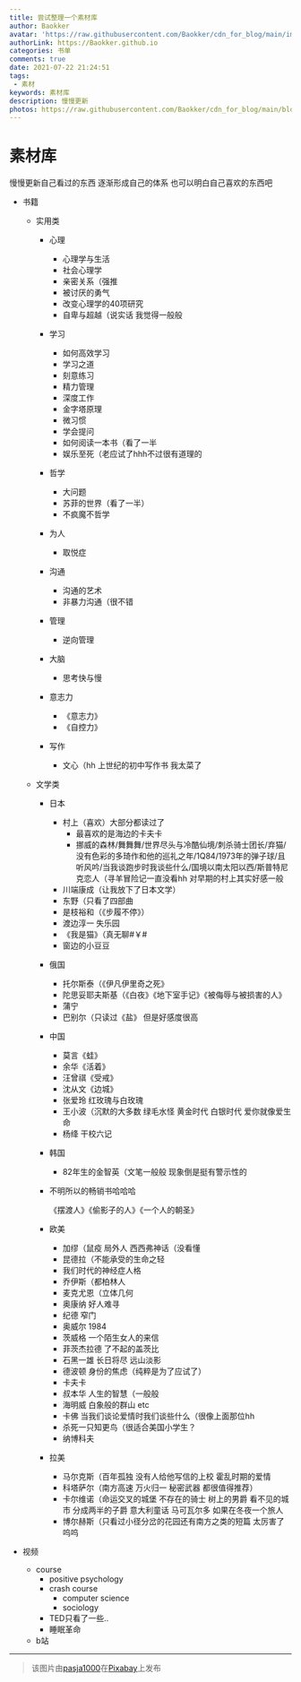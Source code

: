```yaml
---
title: 尝试整理一个素材库
author: Baokker
avatar: 'https://raw.githubusercontent.com/Baokker/cdn_for_blog/main/img/custom/avatar.jpg'
authorLink: https://Baokker.github.io
categories: 书单
comments: true
date: 2021-07-22 21:24:51
tags:
 - 素材
keywords: 素材库
description: 慢慢更新
photos: https://raw.githubusercontent.com/Baokker/cdn_for_blog/main/blog_imgs/cat-6463284_1920.jpg
---
```


# 素材库

慢慢更新自己看过的东西 逐渐形成自己的体系 也可以明白自己喜欢的东西吧

* 书籍

  - 实用类

    - 心理
      - 心理学与生活
      - 社会心理学
      - 亲密关系（强推
      - 被讨厌的勇气
      - 改变心理学的40项研究
      - 自卑与超越（说实话 我觉得一般般
    - 学习
      - 如何高效学习
      - 学习之道
      - 刻意练习
      - 精力管理
      - 深度工作
      - 金字塔原理
      - 微习惯
      - 学会提问
      - 如何阅读一本书（看了一半
      - 娱乐至死（老应试了hhh不过很有道理的
    - 哲学
      - 大问题
      - 苏菲的世界（看了一半）
      - 不疯魔不哲学
    - 为人
      - 取悦症
    - 沟通
      - 沟通的艺术
      - 非暴力沟通（很不错
    - 管理
      - 逆向管理
    - 大脑
      - 思考快与慢
    - 意志力
      - 《意志力》
      - 《自控力》

    - 写作
      - 文心（hh 上世纪的初中写作书 我太菜了

  - 文学类

    - 日本

      - 村上（喜欢）大部分都读过了
        - 最喜欢的是海边的卡夫卡
        - 挪威的森林/舞舞舞/世界尽头与冷酷仙境/刺杀骑士团长/弃猫/没有色彩的多琦作和他的巡礼之年/1Q84/1973年的弹子球/且听风吟/当我谈跑步时我谈些什么/国境以南太阳以西/斯普特尼克恋人（寻羊冒险记一直没看hh 对早期的村上其实好感一般
      - 川端康成（让我放下了日本文学）
      - 东野（只看了四部曲
      - 是枝裕和（《步履不停》）
      - 渡边淳一 失乐园
      - 《我是猫》（真无聊#￥#
      - 窗边的小豆豆

    - 俄国

      - 托尔斯泰（《伊凡伊里奇之死》
      - 陀思妥耶夫斯基（《白夜》《地下室手记》《被侮辱与被损害的人》
      - 蒲宁
      - 巴别尔（只读过《盐》 但是好感度很高

    - 中国

      - 莫言《蛙》
      - 余华《活着》
      - 汪曾祺《受戒》
      - 沈从文《边城》
      - 张爱玲 红玫瑰与白玫瑰
      - 王小波（沉默的大多数 绿毛水怪 黄金时代 白银时代 爱你就像爱生命
      - 杨绛 干校六记

    - 韩国

      - 82年生的金智英（文笔一般般 现象倒是挺有警示性的

    - 不明所以的畅销书哈哈哈

      《摆渡人》《偷影子的人》《一个人的朝圣》

    - 欧美

      - 加缪（鼠疫 局外人 西西弗神话（没看懂
      - 昆德拉（不能承受的生命之轻
      - 我们时代的神经症人格
      - 乔伊斯（都柏林人
      - 麦克尤恩（立体几何
      - 奥康纳 好人难寻
      - 纪德 窄门
      - 奥威尔 1984
      - 茨威格 一个陌生女人的来信
      - 菲茨杰拉德 了不起的盖茨比
      - 石黑一雄 长日将尽 远山淡影
      - 德波顿 身份的焦虑（纯粹是为了应试了）
      - 卡夫卡
      - 叔本华 人生的智慧（一般般
      - 海明威 白象般的群山 etc
      - 卡佛 当我们谈论爱情时我们谈些什么（很像上面那位hh
      - 杀死一只知更鸟（很适合美国小学生？
      - 纳博科夫
    
    - 拉美
    
      - 马尔克斯（百年孤独 没有人给他写信的上校 霍乱时期的爱情
      - 科塔萨尔（南方高速 万火归一 秘密武器 都很值得推荐）
      - 卡尔维诺（命运交叉的城堡 不存在的骑士 树上的男爵 看不见的城市 分成两半的子爵 意大利童话 马可瓦尔多 如果在冬夜一个旅人
      - 博尔赫斯（只看过小径分岔的花园还有南方之类的短篇 太厉害了呜呜

* 视频

  - course
    - positive psychology
    - crash course
      * computer science
      * sociology
    - TED只看了一些..
    - 睡眠革命
  - b站

---

> 该图片由<a href="https://pixabay.com/zh/users/pasja1000-6355831/?utm_source=link-attribution&amp;utm_medium=referral&amp;utm_campaign=image&amp;utm_content=6463284">pasja1000</a>在<a href="https://pixabay.com/zh/?utm_source=link-attribution&amp;utm_medium=referral&amp;utm_campaign=image&amp;utm_content=6463284">Pixabay</a>上发布
